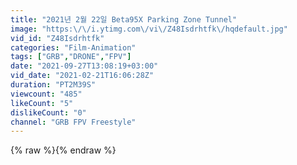 ```yaml
---
title: "2021년 2월 22일 Beta95X Parking Zone Tunnel"
image: "https:\/\/i.ytimg.com\/vi\/Z48Isdrhtfk\/hqdefault.jpg"
vid_id: "Z48Isdrhtfk"
categories: "Film-Animation"
tags: ["GRB","DRONE","FPV"]
date: "2021-09-27T13:08:19+03:00"
vid_date: "2021-02-21T16:06:28Z"
duration: "PT2M39S"
viewcount: "485"
likeCount: "5"
dislikeCount: "0"
channel: "GRB FPV Freestyle"
---
```

{% raw %}{% endraw %}
